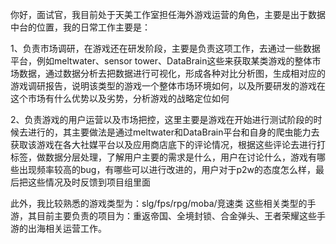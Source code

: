 你好，面试官，我目前处于天美工作室担任海外游戏运营的角色，主要是出于数据中台的位置，我的日常工作主要是：

1、负责市场调研，在游戏还在研发阶段，主要是负责这项工作，去通过一些数据平台，例如meltwater、sensor tower、DataBrain这些来获取某类游戏的整体市场数据，通过数据分析去把数据进行可视化，形成各种对比分析图，生成相对应的游戏调研报告，说明该类型的游戏一个整体市场环境如何，以及所要研发的游戏在这个市场有什么优势以及劣势，分析游戏的战略定位如何

2、负责游戏的用户运营以及市场把控，这里主要是游戏在开始进行测试阶段的时候去进行的，其主要做法是通过meltwater和DataBrain平台和自身的爬虫能力去获取该游戏在各大社媒平台以及应用商店底下的评论情况，根据这些评论去进行打标签，做数据分层处理，了解用户主要的需求是什么，用户在讨论什么，游戏有哪些出现频率较高的bug，有哪些可以进行改进的，用户对于p2w的态度怎么样，最后把这些情况及时反馈到项目组里面

此外，我比较熟悉的游戏类型为：slg/fps/rpg/moba/竞速类 这些相关类型的手游，其目前主要负责的项目为：重返帝国、全境封锁、合金弹头、王者荣耀这些手游的出海相关运营工作。